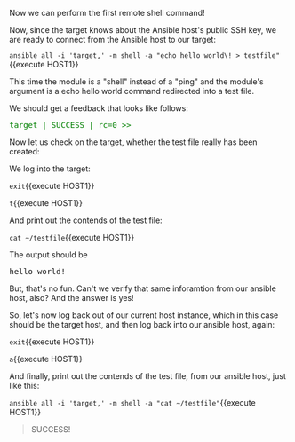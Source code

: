 Now we can perform the first remote shell command!

Now, since the target knows about the Ansible host's public SSH key, we are ready to connect from the Ansible host to our target:

`ansible all -i 'target,' -m shell -a "echo hello world\! > testfile"`{{execute HOST1}}

This time the module is a "shell" instead of a "ping" and the module's argument is a echo hello world command redirected into a test file.

We should get a feedback that looks like follows:

<pre>
<span style="color: green">target | SUCCESS | rc=0 &gt;&gt;</span>
</pre>

Now let us check on the target, whether the test file really has been created:

We log into the target:

`exit`{{execute HOST1}}

`t`{{execute HOST1}}

And print out the contends of the test file:

`cat ~/testfile`{{execute HOST1}}

The output should be

<pre>
hello world!
</pre>

But, that's no fun. Can't we verify that same inforamtion from our ansible host, also? And the answer is yes!

So, let's now log back out of our current host instance, which in this case should be the target host, and then log back into our ansible host, again:

`exit`{{execute HOST1}}

`a`{{execute HOST1}}

And finally, print out the contends of the test file, from our ansible host, just like this:

`ansible all -i 'target,' -m shell -a "cat ~/testfile"`{{execute HOST1}}

> SUCCESS!
